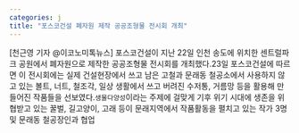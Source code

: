 ```yaml
---
categories: j
title: "포스코건설 폐자원 제작 공공조형물 전시회 개최"
---
```

[천근영 기자 @이코노미톡뉴스] 포스코건설이 지난 22일 인천 송도에 위치한 센트럴파크 공원에서 폐자원으로 제작한 공공조형물 전시회를 개최했다.23일 포스코건설에 따르면 이 전시회에는 실제 건설현장에서 쓰고 남은 고철과 문래동 철공소에서 사용하지 않고 있는 볼트, 너트, 철조각, 일상 생활에서 쓰고 버려진 수저통, 거름망 등을 활용해 만들어진 작품들을 선보였다.`생물다양성`이라는 주제에 걸맞게 기후 위기 시대에 생존을 위협받고 있는 꿀벌, 길고양이, 고래 등이 문래지역에서 작품활동을 펼치고 있는 작가 3명 및 문래동 철공장인과 협업